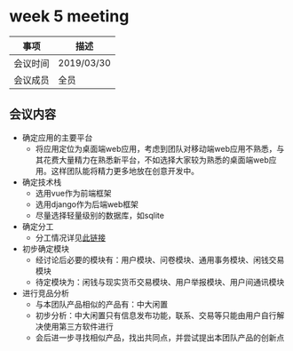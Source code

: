 
# week 5 meeting

|事项|描述|  
|-|-|  
|会议时间|2019/03/30|  
|会议成员|全员|  

## 会议内容
* 确定应用的主要平台
  * 将应用定位为桌面端web应用，考虑到团队对移动端web应用不熟悉，与其花费大量精力在熟悉新平台，不如选择大家较为熟悉的桌面端web应用。这样团队能将精力更多地放在创意开发中。
* 确定技术栈
  * 选用vue作为前端框架
  * 选用django作为后端web框架
  * 尽量选择轻量级别的数据库，如sqlite
* 确定分工
  * 分工情况详见[此链接](02-team-profile)
* 初步确定模块
  * 经讨论后必要的模块有：用户模块、问卷模块、通用事务模块、闲钱交易模块
  * 待定模块为：闲钱与现实货币交易模块、用户举报模块、用户间通讯模块
* 进行竞品分析
  * 与本团队产品相似的产品有：中大闲置
  * 初步分析：中大闲置只有信息发布功能，联系、交易等只能由用户自行解决使用第三方软件进行
  * 会后进一步寻找相似产品，找出共同点，并尝试提出本团队产品的创新点
